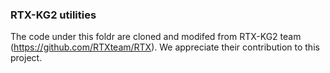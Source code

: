 ### RTX-KG2 utilities
The code under this foldr are cloned and modifed from RTX-KG2 team (https://github.com/RTXteam/RTX). We appreciate their contribution to this project.